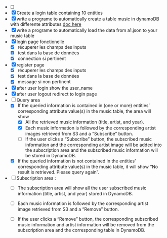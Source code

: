 - [ ]
- [x] Create a login table containing 10 entities
- [x] write a programe to automatically create a table music in dynamoDB with differente attributes
        [doc here](https://boto3.amazonaws.com/v1/documentation/api/latest/guide/dynamodb.html)
- [x] write a programe to automatically load the data from a1.json to your music table
- [x] login page fonctionelle
    - [x] récuperer les champs des inputs
    - [x] test dans la base de données
    - [x] connection si pertinent
- [x] register page
    - [x] récuperer les champs des inputs
    - [x] test dans la base de données
    - [x] message si non pertinent
- [x] after user login show the user_name
- [x] after user logout redirect to login page
- [ ] Query area 
    - [x] If the queried information is contained in (one or more) entities’ corresponding attribute value(s) in the music table, the area will show
        - [x] All the retrieved music information (title, artist, and year).
        - [x] Each music information is followed by the corresponding artist images retrieved from S3 and a “Subscribe” button.
        - [ ] If the user clicks a “Subscribe” button, the subscribed music information and the corresponding artist image will be added into the subscription area and the subscribed music information will be stored in DynamoDB.
    - [x] If the queried information is not contained in the entities’ corresponding attribute value(s) in the music table, it will show “No result is retrieved. Please query again”.
- [ ] Subscription area :
    - [ ] The subscription area will show all the user subscribed music information (title, artist, and year) stored in DynamoDB.
    - [ ] Each music information is followed by the corresponding artist image retrieved from S3 and a “Remove” button.
    - [ ] If the user clicks a “Remove” button, the corresponding subscribed music information and artist information will be removed from the subscription area and the corresponding table in DynamoDB.


